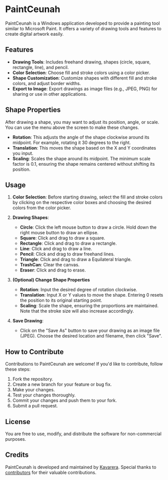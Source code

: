 # PaintCeunah

PaintCeunah is a Windows application developed to provide a painting tool similar to Microsoft Paint. It offers a variety of drawing tools and features to create digital artwork easily.

## Features

- **Drawing Tools**: Includes freehand drawing, shapes (circle, square, rectangle, line), and pencil.
- **Color Selection**: Choose fill and stroke colors using a color picker.
- **Shape Customization**: Customize shapes with different fill and stroke colors, and adjust border widths.
- **Export to Image**: Export drawings as image files (e.g., JPEG, PNG) for sharing or use in other applications.
 
## Shape Properties
After drawing a shape, you may want to adjust its position, angle, or scale. You can use the menu above the screen to make these changes.
- **Rotation**: This adjusts the angle of the shape clockwise around its midpoint. For example, rotating it 30 degrees to the right.
- **Translation**: This moves the shape based on the X and Y coordinates you input.
- **Scaling**: Scales the shape around its midpoint. The minimum scale factor is 0.1, ensuring the shape remains centered without shifting its position.

## Usage

1. **Color Selection**: Before starting drawing, select the fill and stroke colors by clicking on the respective color boxes and choosing the desired colors from the color picker.

2. **Drawing Shapes**:
   - **Circle**: Click the left mouse button to draw a circle. Hold down the right mouse button to draw an ellipse.
   - **Square**: Click and drag to draw a square.
   - **Rectangle**: Click and drag to draw a rectangle.
   - **Line**: Click and drag to draw a line.
   - **Pencil**: Click and drag to draw freehand lines.
   - **Triangle**: Click and drag to draw a Equilateral triangle.
   - **TrashCan**: Clear the canvas.
   - **Eraser**: Click and drag to erase.

3. **(Optional) Change Shape Properties**
   - **Rotation**: Input the desired degree of rotation clockwise.
   - **Translation**: Input X or Y values to move the shape. Entering 0 resets the position to its original starting point.
   - **Scaling**:  Scale the shape, ensuring the proportions are maintained. Note that the stroke size will also increase accordingly.

4. **Save Drawing**:
   - Click on the "Save As" button to save your drawing as an image file (JPEG). Choose the desired location and filename, then click "Save".

## How to Contribute

Contributions to PaintCeunah are welcome! If you'd like to contribute, follow these steps:

1. Fork the repository.
2. Create a new branch for your feature or bug fix.
3. Make your changes.
4. Test your changes thoroughly.
5. Commit your changes and push them to your fork.
6. Submit a pull request.

## License

You are free to use, modify, and distribute the software for non-commercial purposes.

## Credits

PaintCeunah is developed and maintained by [Kavarera](https://www.linkedin.com/in/kavarera). Special thanks to [contributors](link-to-contributors) for their valuable contributions.
